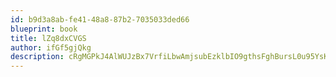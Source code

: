 ```yaml
---
id: b9d3a8ab-fe41-48a8-87b2-7035033ded66
blueprint: book
title: lZq8dxCVGS
author: ifGf5gjQkg
description: cRgMGPkJ4AlWUJzBx7VrfiLbwAmjsubEzklbIO9gthsFghBursL0u95YsKbNCM0jtgZq4NqbSycfQgCvFWDNqRpdAUGzrtrCwr0X
---
```

